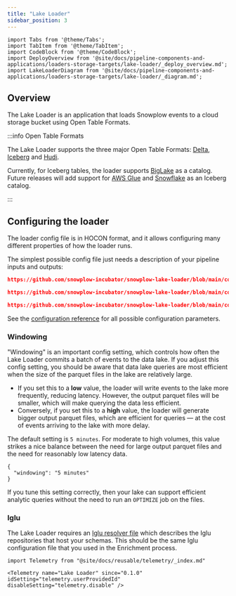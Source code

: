 ```yaml
---
title: "Lake Loader"
sidebar_position: 3
---
```


```mdx-code-block
import Tabs from '@theme/Tabs';
import TabItem from '@theme/TabItem';
import CodeBlock from '@theme/CodeBlock';
import DeployOverview from '@site/docs/pipeline-components-and-applications/loaders-storage-targets/lake-loader/_deploy_overview.md';
import LakeLoaderDiagram from '@site/docs/pipeline-components-and-applications/loaders-storage-targets/lake-loader/_diagram.md';
```

## Overview

The Lake Loader is an application that loads Snowplow events to a cloud storage bucket using Open Table Formats.

:::info Open Table Formats

The Lake Loader supports the three major Open Table Formats: [Delta](https://delta.io/), [Iceberg](https://iceberg.apache.org/) and [Hudi](https://hudi.apache.org/).

Currently, for Iceberg tables, the loader supports [BigLake](https://cloud.google.com/bigquery/docs/iceberg-tables) as a catalog.  Future releases will add support for [AWS Glue](https://docs.aws.amazon.com/glue/) and [Snowflake](https://docs.snowflake.com/en/user-guide/tables-iceberg) as an Iceberg catalog.

:::

<Tabs groupId="cloud" queryString lazy>
  <TabItem value="aws" label="AWS" default>
    <LakeLoaderDiagram stream="Kinesis" bucket="S3" cloud="AWS"/>
    <DeployOverview cloud="AWS"/>
  </TabItem>
  <TabItem value="gcp" label="GCP">
    <LakeLoaderDiagram stream="Pub/Sub" bucket="GCS" cloud="GCP"/>
    <DeployOverview cloud="GCP"/>
  </TabItem>
  <TabItem value="azure" label="Azure">
    <LakeLoaderDiagram stream="Kafka" bucket="ADLS Gen 2" cloud="Azure"/>
    <DeployOverview cloud="Azure"/>
  </TabItem>
</Tabs>

## Configuring the loader

The loader config file is in HOCON format, and it allows configuring many different properties of how the loader runs.

The simplest possible config file just needs a description of your pipeline inputs and outputs:

<Tabs groupId="cloud" queryString>
  <TabItem value="aws" label="AWS" default>

```json reference
https://github.com/snowplow-incubator/snowplow-lake-loader/blob/main/config/config.aws.minimal.hocon
```

  </TabItem>
  <TabItem value="gcp" label="GCP">

```json reference
https://github.com/snowplow-incubator/snowplow-lake-loader/blob/main/config/config.gcp.minimal.hocon
```

  </TabItem>
  <TabItem value="azure" label="Azure">

```json reference
https://github.com/snowplow-incubator/snowplow-lake-loader/blob/main/config/config.azure.minimal.hocon
```

  </TabItem>
</Tabs>

See the [configuration reference](/docs/pipeline-components-and-applications/loaders-storage-targets/lake-loader/configuration-reference/index.md) for all possible configuration parameters.

### Windowing

"Windowing" is an important config setting, which controls how often the Lake Loader commits a batch of events to the data lake. If you adjust this config setting, you should be aware that data lake queries are most efficient when the size of the parquet files in the lake are relatively large.

- If you set this to a **low** value, the loader will write events to the lake more frequently, reducing latency. However, the output parquet files will be smaller, which will make querying the data less efficient.
- Conversely, if you set this to a **high** value, the loader will generate bigger output parquet files, which are efficient for queries — at the cost of events arriving to the lake with more delay.

The default setting is `5 minutes`.  For moderate to high volumes, this value strikes a nice balance between the need for large output parquet files and the need for reasonably low latency data.

```
{
  "windowing": "5 minutes"
}
```

If you tune this setting correctly, then your lake can support efficient analytic queries without the need to run an `OPTIMIZE` job on the files.

### Iglu

The Lake Loader requires an [Iglu resolver file](/docs/pipeline-components-and-applications/iglu/iglu-resolver/index.md) which describes the Iglu repositories that host your schemas.  This should be the same Iglu configuration file that you used in the Enrichment process.


```mdx-code-block
import Telemetry from "@site/docs/reusable/telemetry/_index.md"

<Telemetry name="Lake Loader" since="0.1.0" idSetting="telemetry.userProvidedId" disableSetting="telemetry.disable" />
```

